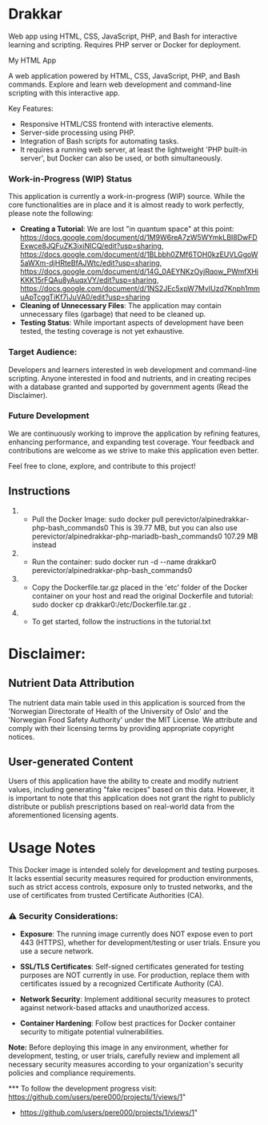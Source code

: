 # Drakkar
Web app using HTML, CSS, JavaScript, PHP, and Bash for interactive learning and scripting. Requires PHP server or Docker for deployment.

My HTML App

A web application powered by HTML, CSS, JavaScript, PHP, and Bash commands. Explore and learn web development and command-line scripting with this interactive app.

Key Features:
- Responsive HTML/CSS frontend with interactive elements.
- Server-side processing using PHP.
- Integration of Bash scripts for automating tasks.
- It requires a running web server, at least the lightweight 'PHP built-in server', but Docker can also be used, or both simultaneously.


### Work-in-Progress (WIP) Status
This application is currently a work-in-progress (WIP) source. While the core functionalities are in place and it is almost ready to work perfectly, please note the following:
- **Creating a Tutorial**: We are lost "in quantum space" at this point: https://docs.google.com/document/d/1M9W6reA7zW5WYmkLBI8DwFDExwce8JQFuZK3ixiNICQ/edit?usp=sharing, https://docs.google.com/document/d/1BLbbh0ZMf6TOH0kzEUVLGgoW5aWXm-djHRteBfAJWtc/edit?usp=sharing, https://docs.google.com/document/d/14G_0AEYNKzOyjRqow_PWmfXHiKKK15rFQAu8yAuqxVY/edit?usp=sharing, https://docs.google.com/document/d/1NS2JEc5xpW7MvIUzd7Knph1mmuApTcggTiKf7iJuVA0/edit?usp=sharing
- **Cleaning of Unnecessary Files**: The application may contain unnecessary files (garbage) that need to be cleaned up.
- **Testing Status**: While important aspects of development have been tested, the testing coverage is not yet exhaustive.

### Target Audience:

Developers and learners interested in web development and command-line scripting. Anyone interested in food and nutrients, and in creating recipes with a database granted and supported by government agents (Read the Disclaimer).

### Future Development
We are continuously working to improve the application by refining features, enhancing performance, and expanding test coverage. Your feedback and contributions are welcome as we strive to make this application even better.

Feel free to clone, explore, and contribute to this project!

## Instructions

1. * Pull the Docker Image:
   sudo docker pull perevictor/alpinedrakkar-php-bash_commands0
    This is 39.77 MB, but you can also use perevictor/alpinedrakkar-php-mariadb-bash_commands0 107.29 MB instead
2. * Run the container:
   sudo docker run -d --name drakkar0 perevictor/alpinedrakkar-php-bash_commands0
3. * Copy the Dockerfile.tar.gz placed in the 'etc' folder of the Docker container on your host and read the original Dockerfile and tutorial: 
   sudo docker cp drakkar0:/etc/Dockerfile.tar.gz .
4. * To get started, follow the instructions in the tutorial.txt


# Disclaimer:

## Nutrient Data Attribution
The nutrient data main table used in this application is sourced from the 'Norwegian Directorate of Health of the University of Oslo' and the 'Norwegian Food Safety Authority' under the MIT License. We attribute and comply with their licensing terms by providing appropriate copyright notices.

## User-generated Content
Users of this application have the ability to create and modify nutrient values, including generating "fake recipes" based on this data. However, it is important to note that this application does not grant the right to publicly distribute or publish prescriptions based on real-world data from the aforementioned licensing agents.

# Usage Notes

This Docker image is intended solely for development and testing purposes. It lacks essential security measures required for production environments, such as strict access controls, exposure only to trusted networks, and the use of certificates from trusted Certificate Authorities (CA).

### ⚠️ Security Considerations:

- **Exposure**: The running image currently does NOT expose even to port 443 (HTTPS), whether for development/testing or user trials. Ensure you use a secure network.

- **SSL/TLS Certificates**: Self-signed certificates generated for testing purposes are NOT currently in use. For production, replace them with certificates issued by a recognized Certificate Authority (CA).

- **Network Security**: Implement additional security measures to protect against network-based attacks and unauthorized access.

- **Container Hardening**: Follow best practices for Docker container security to mitigate potential vulnerabilities.

**Note:** Before deploying this image in any environment, whether for development, testing, or user trials, carefully review and implement all necessary security measures according to your organization's security policies and compliance requirements.

*** To follow the development progress visit:
https://github.com/users/pere000/projects/1/views/1"
- https://github.com/users/pere000/projects/1/views/1"
